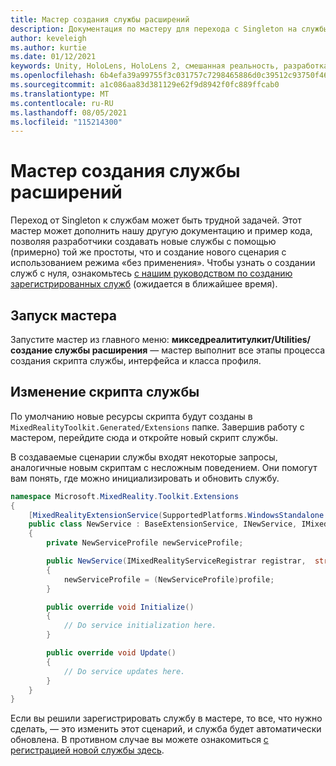 ```yaml
---
title: Мастер создания службы расширений
description: Документация по мастеру для перехода с Singleton на службы МРТК
author: keveleigh
ms.author: kurtie
ms.date: 01/12/2021
keywords: Unity, HoloLens, HoloLens 2, смешанная реальность, разработка, MRTK
ms.openlocfilehash: 6b4efa39a99755f3c031757c7298465886d0c39512c93750f4653200edce9e17
ms.sourcegitcommit: a1c086aa83d381129e62f9d8942f0fc889ffcab0
ms.translationtype: MT
ms.contentlocale: ru-RU
ms.lasthandoff: 08/05/2021
ms.locfileid: "115214300"
---
```

# <a name="extension-service-creation-wizard"></a>Мастер создания службы расширений

Переход от Singleton к службам может быть трудной задачей. Этот мастер может дополнить нашу другую документацию и пример кода, позволяя разработчики создавать новые службы с помощью (примерно) той же простоты, что и создание нового сценария с использованием режима «без применения». Чтобы узнать о создании служб с нуля, ознакомьтесь [с нашим руководством по созданию зарегистрированных служб](../../configuration/mixed-reality-configuration-guide.md) (ожидается в ближайшее время).

## <a name="launching-the-wizard"></a>Запуск мастера

Запустите мастер из главного меню: **микседреалититулкит/Utilities/создание службы расширения** — мастер выполнит все этапы процесса создания скрипта службы, интерфейса и класса профиля.

## <a name="editing-your-service-script"></a>Изменение скрипта службы

По умолчанию новые ресурсы скрипта будут созданы в `MixedRealityToolkit.Generated/Extensions` папке. Завершив работу с мастером, перейдите сюда и откройте новый скрипт службы.

В создаваемые сценарии службы входят некоторые запросы, аналогичные новым скриптам с несложным поведением. Они помогут вам понять, где можно инициализировать и обновить службу.

```csharp
namespace Microsoft.MixedReality.Toolkit.Extensions
{
    [MixedRealityExtensionService(SupportedPlatforms.WindowsStandalone|SupportedPlatforms.MacStandalone|SupportedPlatforms.LinuxStandalone|SupportedPlatforms.WindowsUniversal)]
    public class NewService : BaseExtensionService, INewService, IMixedRealityExtensionService
    {
        private NewServiceProfile newServiceProfile;

        public NewService(IMixedRealityServiceRegistrar registrar,  string name,  uint priority,  BaseMixedRealityProfile profile) : base(registrar, name, priority, profile) 
        {
            newServiceProfile = (NewServiceProfile)profile;
        }

        public override void Initialize()
        {
            // Do service initialization here.
        }

        public override void Update()
        {
            // Do service updates here.
        }
    }
}
```

Если вы решили зарегистрировать службу в мастере, то все, что нужно сделать, — это изменить этот сценарий, и служба будет автоматически обновлена. В противном случае вы можете ознакомиться [с регистрацией новой службы здесь](../../configuration/mixed-reality-configuration-guide.md).
